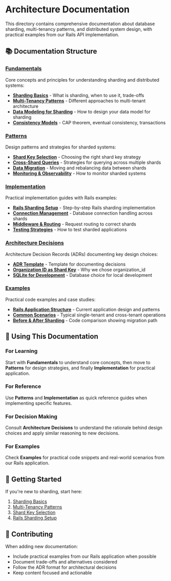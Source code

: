 # Architecture Documentation

This directory contains comprehensive documentation about database sharding, multi-tenancy patterns, and distributed system design, with practical examples from our Rails API implementation.

## 📚 Documentation Structure

### [Fundamentals](./fundamentals/)
Core concepts and principles for understanding sharding and distributed systems:
- **[Sharding Basics](./fundamentals/sharding-basics.md)** - What is sharding, when to use it, trade-offs
- **[Multi-Tenancy Patterns](./fundamentals/multi-tenancy-patterns.md)** - Different approaches to multi-tenant architecture
- **[Data Modeling for Sharding](./fundamentals/data-modeling.md)** - How to design your data model for sharding
- **[Consistency Models](./fundamentals/consistency-models.md)** - CAP theorem, eventual consistency, transactions

### [Patterns](./patterns/)
Design patterns and strategies for sharded systems:
- **[Shard Key Selection](./patterns/shard-key-selection.md)** - Choosing the right shard key strategy
- **[Cross-Shard Queries](./patterns/cross-shard-queries.md)** - Strategies for querying across multiple shards
- **[Data Migration](./patterns/data-migration.md)** - Moving and rebalancing data between shards
- **[Monitoring & Observability](./patterns/monitoring-observability.md)** - How to monitor sharded systems

### [Implementation](./implementation/)
Practical implementation guides with Rails examples:
- **[Rails Sharding Setup](./implementation/rails-sharding-setup.md)** - Step-by-step Rails sharding implementation
- **[Connection Management](./implementation/connection-management.md)** - Database connection handling across shards
- **[Middleware & Routing](./implementation/middleware-routing.md)** - Request routing to correct shards
- **[Testing Strategies](./implementation/testing-strategies.md)** - How to test sharded applications

### [Architecture Decisions](./decisions/)
Architecture Decision Records (ADRs) documenting key design choices:
- **[ADR Template](./decisions/000-adr-template.md)** - Template for documenting decisions
- **[Organization ID as Shard Key](./decisions/001-organization-shard-key.md)** - Why we chose organization_id
- **[SQLite for Development](./decisions/002-sqlite-development.md)** - Database choice for local development

### [Examples](./examples/)
Practical code examples and case studies:
- **[Rails Application Structure](./examples/rails-application-structure.md)** - Current application design and patterns
- **[Common Scenarios](./examples/common-scenarios.md)** - Typical single-tenant and cross-tenant operations
- **[Before & After Sharding](./examples/before-after-sharding.md)** - Code comparison showing migration path

## 🎯 Using This Documentation

### For Learning
Start with **Fundamentals** to understand core concepts, then move to **Patterns** for design strategies, and finally **Implementation** for practical application.

### For Reference
Use **Patterns** and **Implementation** as quick reference guides when implementing specific features.

### For Decision Making
Consult **Architecture Decisions** to understand the rationale behind design choices and apply similar reasoning to new decisions.

### For Examples
Check **Examples** for practical code snippets and real-world scenarios from our Rails application.

## 🚀 Getting Started

If you're new to sharding, start here:
1. [Sharding Basics](./fundamentals/sharding-basics.md)
2. [Multi-Tenancy Patterns](./fundamentals/multi-tenancy-patterns.md)
3. [Shard Key Selection](./patterns/shard-key-selection.md)
4. [Rails Sharding Setup](./implementation/rails-sharding-setup.md)

## 🤝 Contributing

When adding new documentation:
- Include practical examples from our Rails application when possible
- Document trade-offs and alternatives considered
- Follow the ADR format for architectural decisions
- Keep content focused and actionable